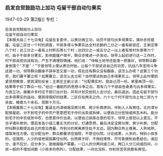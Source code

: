 ### 启发自觉鼓励功上加功  屯留干部自动匀果实

1947-03-29
第2版()
专栏：

    启发自觉鼓励功上加功
    屯留干部自动匀果实
    【本报太岳二十七日电】屯留在复查中，以表功再立功，动员干部匀出多得果实，填补赤贫窟窿。屯留二区廿一个村的调查，干部多得斗争果实达全村总额的二分之一者有新安庄、王家庄等八个村；达三分之一者有上村积石等七个村；达四分之一或五分之一以上者有常村东泉等六个村。由于干部多分果实，影响窟窿户填平，群众亦难进一步发动。领导上起初进行这一工作时，村干部自觉抗战有功，产生不满埋怨情绪，他们说：“侍候土地爷还能落一把香灰，领导群众翻身倒落个‘不是’！”于是领导上便从表功开始，让每个干部说说自己的功劳，抗战八年坚持斗争这是一功，领导群众翻身不辞辛苦又是一功，现在还有群众没有翻身，该怎么办呢？这第三个功劳，我们要不要立呢？如果要立，该怎么去立呢？自然便谈到自己多得果实上。领导上此时便抓紧思想教育，使其深刻反省；王家庄王新义说：“分配果实时，我自己顶一份，家里再顶一份，结果等于扣了群众一份。”经过一番剧烈的思想斗争之后，首有几个干部自告奋勇匀出多得果实，为民立功，接着许多村庄干部订出计划，并将计划交给别人去讨论，最后退出。因此屯留干部匀出多得果实的运动，便获得很好的结果。二区仅在两天之内，六十七个村干部匀出土地二百九十余亩，粮食九十余石，现款十万元。
    【本报冀南二十七日电】冀县北内漳根据没房分房、房少补房原则，作到人人有房住。北内漳分配房屋前，分不到宅子的中农户愿意把宅子作价出卖或拆掉，以便自己分些钱或砖瓦木料。能分到宅子的中农或贫中农，也愿意作价出卖，以便自己挑拣合意的宅子。领导上感觉以上意见，不合乎填补原则，便启发各小组三番五次的讨论，打通思想，最后决定没房分房、房少补房。分配时叫群众都提出自己的意见商量，作到分的房离原住处不太远，因为群众热土难离，人熟地熟，借取来往方便。在分配当中，群众都要求住独院，不愿住伙院。讨论结果，人多的，特别小孩多的，住独院。人少的或老弱孤寡住伙院。伙院房子好，不用经常修，尽可能做到自愿结合。谁应分，谁不应分，应分多少，是根据每户需要。一口人的分两间或三间，两口人分三间或四间，小孩一般的不增加间数（小孩多的例外）。分配结果，一间也没拆，作到贫苦农民都有房住。

